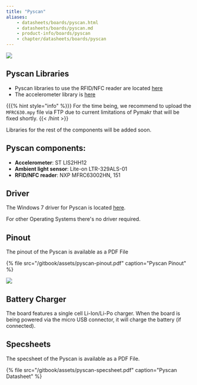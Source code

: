 ```yaml
---
title: "Pyscan"
aliases:
    - datasheets/boards/pyscan.html
    - datasheets/boards/pyscan.md
    - product-info/boards/pyscan
    - chapter/datasheets/boards/pyscan
---
```

![](/gitbook/assets/pyscan-new%20%281%29.png)

## Pyscan Libraries

* Pyscan libraries to use the RFID/NFC reader are located [here](https://github.com/pycom/pycom-libraries/tree/master/pyscan)
* The accelerometer library is [here](https://github.com/pycom/pycom-libraries/blob/master/pytrack/lib/LIS2HH12.py)

{{{% hint style="info" %}}}
For the time being, we recommend to upload the `MFRC630.mpy` file via FTP due to current limitations of Pymakr that will be fixed shortly.
{{< /hint >}}

Libraries for the rest of the components will be added soon.

## Pyscan components:

* **Accelerometer**: ST LIS2HH12
* **Ambient light sensor**: Lite-on LTR-329ALS-01
* **RFID/NFC reader**: NXP MFRC63002HN, 151

## Driver

The Windows 7 driver for Pyscan is located [here](/../pytrackpysense/installation/firmware).

For other Operating Systems there's no driver required.

## Pinout

The pinout of the Pyscan is available as a PDF File

{% file src="/gitbook/assets/pyscan-pinout.pdf" caption="Pyscan Pinout" %}

![](/gitbook/assets/pyscan-pinout-1.png)

## Battery Charger

The board features a single cell Li-Ion/Li-Po charger. When the board is being powered via the micro USB connector, it will charge the battery (if connected).

## Specsheets

The specsheet of the Pyscan is available as a PDF File.

{% file src="/gitbook/assets/pyscan-specsheet.pdf" caption="Pyscan Datasheet" %}

